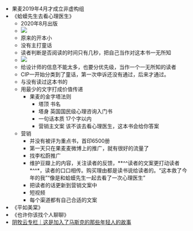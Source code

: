 - 果麦2019年4月才成立非虚构组
- 《蛤蟆先生去看心理医生》
    - 2020年8月出版
    - ![](https://firebasestorage.googleapis.com/v0/b/firescript-577a2.appspot.com/o/imgs%2Fapp%2Fxinyiheng%2FwMyrMznFas.png?alt=media&token=9fb80b4f-3022-4282-8a82-8faa49b65d0f)
    - 原来的开本小
    - 没有主打童话
    - 读者判断是否阅读的时间只有几秒，把自己当作对这本书一无所知
    - ![](https://firebasestorage.googleapis.com/v0/b/firescript-577a2.appspot.com/o/imgs%2Fapp%2Fxinyiheng%2F_RC8ZAj3zJ.png?alt=media&token=b62f49d5-5bc9-4ae1-8475-f9aa4575a551)
    - 给设计师的信息不能太多，也要分优先级，当作一个一无所知的读者
    - CIP一开始分类到了童话，第一次申诉还没有通过，后来才通过。
    - 与没有读过这本书的
    - 用最少的文字打成价值传递
        - 果麦的金字塔法则
            - 塔顶  书名
            - 塔身   英国国民级心理咨询入门书
            - 一句话本质  17个字以内
            - 营销主文案  该不该去看心理医生，这本书会给你答案
    - 营销
        - 并没有被评为重点书，首印6500册
        - 第一天只在果麦麦微博上的推广，就有很好的流量了
        - 找李松蔚推广
        - 维护豆瓣上的内容，关注读者的反馈，**^^读者的文案更打动读者*^^*，读者的口口相传。购买理由都是读书说给读者的。“这本救了今年的我”“像是和蛤蟆先生一起去看了一次心理医生”
        - 把读者的话更新到营销文案中
        - 短视频
        - 每个渠道都有自己合适的文案
- 《平如美棠》
- 《也许你该找个人聊聊》
-  [阴牧云专栏｜这是加入了马斯克的那些年轻人的故事](https://mp.weixin.qq.com/s/iFSr6tQjSAUhNRwg60WQqA)
